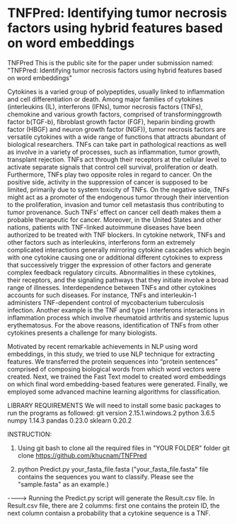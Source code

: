 # TNFPred: Identifying tumor necrosis factors using hybrid features based on word embeddings
TNFPred
This is the public site for the paper under submission named: "TNFPred: Identifying tumor necrosis factors using hybrid features based on word embeddings"

Cytokines is a varied group of polypeptides, usually linked to inflammation and cell differentiation or death. Among major families of cytokines (interleukins (IL), interferons (IFNs), tumor necrosis factors (TNFs), chemokine and various growth factors, comprised of transforminggrowth factor b(TGF-b), fibroblast growth factor (FGF), heparin binding growth factor (HBGF) and neuron growth factor (NGF)), tumor necrosis factors are versatile cytokines with a wide range of functions that attracts abundant of biological researchers. TNFs can take part in pathological reactions as well as involve in a variety of processes, such as inflammation, tumor growth, transplant rejection. TNFs act through their receptors at the cellular level to activate separate signals that control cell survival, proliferation or death. Furthermore, TNFs play two opposite roles in regard to cancer. On the positive side, activity in the suppression of cancer is supposed to be limited, primarily due to system toxicity of TNFs. On the negative side, TNFs might act as a promoter of the endogenous tumor through their intervention to the proliferation, invasion and tumor cell metastasis thus contributing to tumor provenance. Such TNFs' effect on cancer cell death makes them a probable therapeutic for cancer. Moreover, in the United States and other nations, patients with TNF-linked autoimmune diseases have been authorized to be treated with TNF blockers. In cytokine network, TNFs and other factors such as interleukins, interferons form an extremely complicated interactions generally mirroring cytokine cascades which begin with one cytokine causing one or additional different cytokines to express that successively trigger the expression of other factors and generate complex feedback regulatory circuits.  Abnormalities in these cytokines, their receptors, and the signaling pathways that they initiate involve a broad range of illnesses. Interdependence between TNFs and other cytokines accounts for such diseases. For instance, TNFs and interleukin-1 administers TNF-dependent control of mycobacterium tuberculosis infection. Another example is the TNF and type I interferons interactions in inflammation process which involve rheumatoid arthritis and systemic lupus erythematosus. For the above reasons, identification of TNFs from other cytokines presents a challenge for many biologists. 


Motivated by recent remarkable achievements in NLP using word embeddings, in this study, we tried to use NLP technique for extracting features. We transferred the protein sequences into “protein sentences” comprised of composing biological words from which word vectors were created. Next, we trained the Fast Text model to created word embeddings on which final word embedding-based features were generated. Finally, we employed some advanced machine learning algorithms for classification. 

LIBRARY REQUIREMENTS
	We will need to install some basic packages to run the programs as followed:
		git version 2.15.1.windows.2
		python 3.6.5
		numpy 1.14.3
		pandas 0.23.0
		sklearn 0.20.2


INSTRUCTION:

1. Using git bash to clone all the required files in "YOUR FOLDER" folder git clone https://github.com/khucnam/TNFPred

2. python Predict.py your_fasta_file.fasta ("your_fasta_file.fasta" file contains the sequences you want to classify. Please see the "sample.fasta" as an example.)

----> Running the Predict.py script will generate the Result.csv file. In Result.csv file, there are 2 columms: first one contains the protein ID, the next column contaisn a probability that a cytokine sequence is a TNF.
